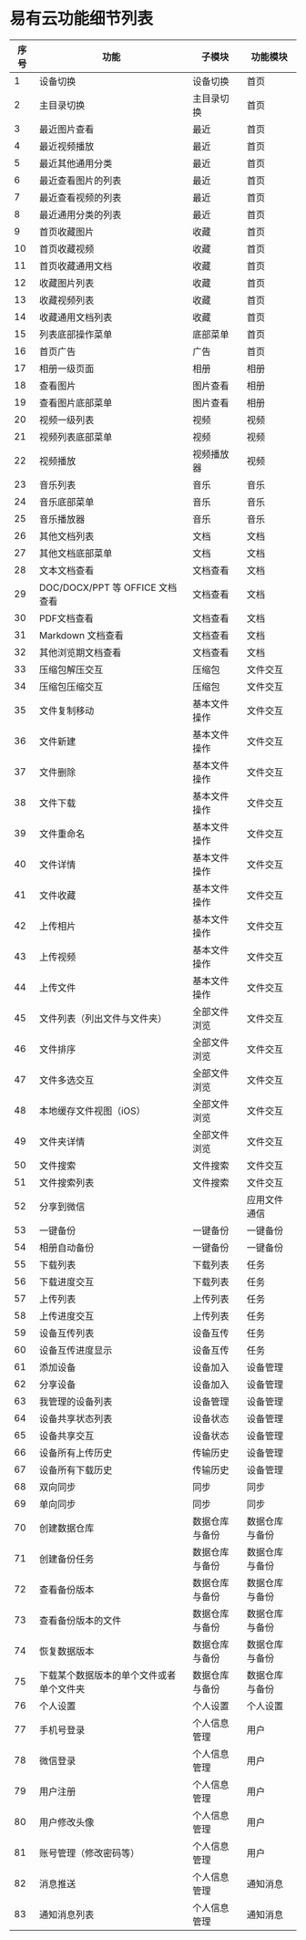 # 易有云功能细节列表
| 序号|功能|子模块|功能模块|
|-|-|-|-|
|1|设备切换|设备切换|首页
|2|主目录切换|主目录切换|首页
|3|最近图片查看|最近|首页
|4|最近视频播放|最近|首页
|5|最近其他通用分类|最近|首页
|6|最近查看图片的列表|最近|首页
|7|最近查看视频的列表|最近|首页
|8|最近通用分类的列表|最近|首页
|9|首页收藏图片|收藏|首页
|10|首页收藏视频|收藏|首页
|11|首页收藏通用文档|收藏|首页
|12|收藏图片列表|收藏|首页
|13|收藏视频列表|收藏|首页
|14|收藏通用文档列表|收藏|首页
|15|列表底部操作菜单|底部菜单|首页
|16|首页广告|广告|首页
|17|相册一级页面|相册|相册
|18|查看图片|图片查看|相册
|19|查看图片底部菜单|图片查看|相册
|20|视频一级列表|视频|视频
|21|视频列表底部菜单|视频|视频
|22|视频播放|视频播放器|视频
|23|音乐列表|音乐|音乐
|24|音乐底部菜单|音乐|音乐
|25|音乐播放器|音乐|音乐
|26|其他文档列表|文档|文档
|27|其他文档底部菜单|文档|文档
|28|文本文档查看|文档查看|文档
|29|DOC/DOCX/PPT 等 OFFICE 文档查看|文档查看|文档
|30|PDF文档查看|文档查看|文档
|31|Markdown 文档查看|文档查看|文档
|32|其他浏览期文档查看|文档查看|文档
|33|压缩包解压交互|压缩包|文件交互
|34|压缩包压缩交互|压缩包|文件交互
|35|文件复制移动|基本文件操作|文件交互
|36|文件新建|基本文件操作|文件交互
|37|文件删除|基本文件操作|文件交互
|38|文件下载|基本文件操作|文件交互
|39|文件重命名|基本文件操作|文件交互
|40|文件详情|基本文件操作|文件交互
|41|文件收藏|基本文件操作|文件交互
|42|上传相片|基本文件操作|文件交互
|43|上传视频|基本文件操作|文件交互
|44|上传文件|基本文件操作|文件交互
|45|文件列表（列出文件与文件夹）|全部文件浏览|文件交互
|46|文件排序|全部文件浏览|文件交互
|47|文件多选交互|全部文件浏览|文件交互
|48|本地缓存文件视图（iOS）|全部文件浏览|文件交互
|49|文件夹详情|全部文件浏览|文件交互
|50|文件搜索|文件搜索|文件交互
|51|文件搜索列表|文件搜索|文件交互
|52|分享到微信| | 应用文件通信
|53|一键备份|一键备份|一键备份
|54|相册自动备份|一键备份|一键备份
|55|下载列表|下载列表|任务
|56|下载进度交互|下载列表|任务
|57|上传列表|上传列表|任务
|58|上传进度交互|上传列表|任务
|59|设备互传列表|设备互传|任务
|60|设备互传进度显示|设备互传|任务
|61|添加设备|设备加入|设备管理
|62|分享设备|设备加入|设备管理
|63|我管理的设备列表|设备管理|设备管理
|64|设备共享状态列表|设备状态|设备管理
|65|设备共享交互|设备状态|设备管理
|66|设备所有上传历史|传输历史|设备管理
|67|设备所有下载历史|传输历史|设备管理
|68|双向同步|同步|同步
|69|单向同步|同步|同步
|70|创建数据仓库|数据仓库与备份|数据仓库与备份
|71|创建备份任务|数据仓库与备份|数据仓库与备份
|72|查看备份版本|数据仓库与备份|数据仓库与备份
|73|查看备份版本的文件|数据仓库与备份|数据仓库与备份
|74|恢复数据版本|数据仓库与备份|数据仓库与备份
|75|下载某个数据版本的单个文件或者单个文件夹|数据仓库与备份|数据仓库与备份
|76|个人设置|个人设置|个人设置
|77|手机号登录|个人信息管理|用户
|78|微信登录|个人信息管理|用户
|79|用户注册|个人信息管理|用户
|80|用户修改头像|个人信息管理|用户
|81|账号管理（修改密码等）|个人信息管理|用户
|82|消息推送|个人信息管理|通知消息
|83|通知消息列表|个人信息管理|通知消息